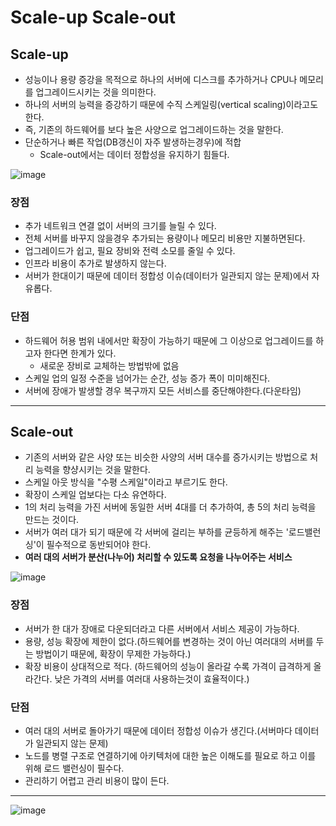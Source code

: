 # Scale-up Scale-out

## Scale-up
- 성능이나 용량 증강을 목적으로 하나의 서버에 디스크를 추가하거나 CPU나 메모리를 업그레이드시키는 것을 의미한다.
- 하나의 서버의 능력을 증강하기 때문에 수직 스케일링(vertical scaling)이라고도 한다.
- 즉, 기존의 하드웨어를 보다 높은 사양으로 업그레이드하는 것을 말한다.
- 단순하거나 빠른 작업(DB갱신이 자주 발생하는경우)에 적합
  - Scale-out에서는 데이터 정합성을 유지하기 힘들다.

![image](https://user-images.githubusercontent.com/113662725/209156789-728e64a5-00ca-475b-ab44-622c73222bab.png)


### 장점
- 추가 네트워크 연결 없이 서버의 크기를 늘릴 수 있다.
- 전체 서버를 바꾸지 않을경우 추가되는 용량이나 메모리 비용만 지불하면된다.
- 업그레이드가 쉽고, 필요 장비와 전력 소모를 줄일 수 있다.
- 인프라 비용이 추가로 발생하지 않는다.
- 서버가 한대이기 때문에 데이터 정합성 이슈(데이터가 일관되지 않는 문제)에서 자유롭다.

### 단점
- 하드웨어 허용 범위 내에서만 확장이 가능하기 때문에 그 이상으로 업그레이드를 하고자 한다면 한계가 있다.
  - 새로운 장비로 교체하는 방법밖에 없음
- 스케일 업의 일정 수준을 넘어가는 순간, 성능 증가 폭이 미미해진다.
- 서버에 장애가 발생할 경우 복구까지 모든 서비스를 중단해야한다.(다운타임)

----

## Scale-out
- 기존의 서버와 같은 사양 또는 비슷한 사양의 서버 대수를 증가시키는 방법으로 처리 능력을 향샹시키는 것을 말한다. 
- 스케일 아웃 방식을 "수평 스케일"이라고 부르기도 한다.
- 확장이 스케일 업보다는 다소 유연하다.
- 1의 처리 능력을 가진 서버에 동일한 서버 4대를 더 추가하여, 총 5의 처리 능력을 만드는 것이다. 
- 서버가 여러 대가 되기 때문에 각 서버에 걸리는 부하를 균등하게 해주는 '로드밸런싱'이 필수적으로 동반되어야 한다.
- **여러 대의 서버가 분산(나누어) 처리할 수 있도록 요청을 나누어주는 서비스**

![image](https://user-images.githubusercontent.com/113662725/209156674-24b18711-6c05-4e40-adb8-68ccceccabd1.png)


### 장점
- 서버가 한 대가 장애로 다운되더라고 다른 서버에서 서비스 제공이 가능하다.
- 용량, 성능 확장에 제한이 없다.(하드웨어를 변경하는 것이 아닌 여러대의 서버를 두는 방법이기 때문에, 확장이 무제한 가능하다.)
- 확장 비용이 상대적으로 적다. (하드웨어의 성능이 올라갈 수록 가격이 급격하게 올라간다. 낮은 가격의 서버를 여러대 사용하는것이 효율적이다.)

### 단점
- 여러 대의 서버로 돌아가기 때문에 데이터 정합성 이슈가 생긴다.(서버마다 데이터가 일관되지 않는 문제)
- 노드를 병렬 구조로 연결하기에 아키텍처에 대한 높은 이해도를 필요로 하고 이를 위해 로드 밸런싱이 필수다.
- 관리하기 어렵고 관리 비용이 많이 든다.

---- 

![image](https://user-images.githubusercontent.com/113662725/209158280-e5d72549-02f9-4f21-bc0b-d219913ccd62.png)
